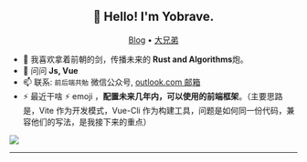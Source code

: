 <h2 align="center">👋 Hello! I'm Yobrave.</h2>
<p align="center">
  <a href="https://llever.com">Blog</a> •
  <a href="https://github/chinanf-boy">大兄弟</a>
</p>


- 🌱 我喜欢拿着前朝的剑，传播未来的 **Rust and Algorithms**炮。
- 💬 问问 **Js, Vue**
- 📫 联系: `前后端共勉` 微信公众号, [outlook.com 邮箱](yobrave_work@outlook.com)
- ⚡ 最近干啥 :zap: emoji ，**配置未来几年内，可以使用的前端框架**。（主要思路是，Vite 作为开发模式，Vue-Cli 作为构建工具，问题是如何同一份代码，兼容他们的写法，是我接下来的重点）

![](https://github-readme-stats.vercel.app/api?username=yobrave)

-------

<!-- BLOG-POST-LIST:START -->
<!-- BLOG-POST-LIST:END -->



<!--START_SECTION:waka-->
<!--END_SECTION:waka-->
